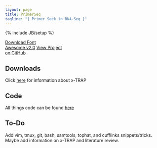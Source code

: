 ```yaml
---
layout: page
title: PrimerSeq 
tagline: "{ Primer Seek in RNA-Seq }" 
---
```

{% include JB/setup %}
<div class="well">
<a class="btn btn-primary btn-large" href="https://github.com/FortAwesome/Font-Awesome/zipball/master"
onClick="_gaq.push(['_trackEvent', 'Outbound Link', 'Download on GitHub']);">
<i class="icon-download"></i>Download Font<br>Awesome v2.0</a>
<a class="btn btn-large btn-github" href="https://github.com/FortAwesome/Font-Awesome" target="_blank"
onClick="_gaq.push(['_trackEvent', 'Outbound Link', 'View Project on GitHub']);">
<i class="icon-github"></i>View Project<br>on GitHub</a>
</div>

## Downloads

Click [here](projects/x-trap.html) for information about x-TRAP

## Code

All things code can be found [here](code)

## To-Do

Add vim, tmux, git, bash, samtools, tophat, and cufflinks snippets/tricks. Maybe add information on x-TRAP and literature review.

